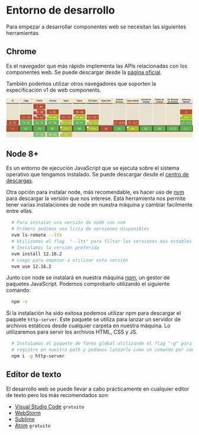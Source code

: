 # Entorno de desarrollo

Para empezar a desarrollar componentes web se necesitan las siguientes herramientas



## Chrome

Es el navegador que más rápido implementa las APIs relacionadas con los componentes web. Se puede descargar desde la [página oficial](https://www.google.com/intl/es_es/chrome/).

También podemos utilizar otros navegadores que soporten la especificación v1 de web components.

![web-components-v1-browser-support](../assets/web-components-v1-browser-support.png)



## Node 8+

Es un entorno de ejecución JavaScript que se ejecuta sobre el sistema operativo que tengamos instalado. Se puede descargar desde el [centro de descargas](https://nodejs.org/es/download/).

Otra opción para instalar node, más recomendable, es hacer uso de [nvm](https://github.com/nvm-sh/nvm) para descargar la versión que nos interese. Está herramienta nos permite tener varias instalaciones de node en nuestra máquina y cambiar facilmente entre ellas.

```bash
  # Para instalar una versión de node con nvm
  # Primero pedimos una lista de versiones disponibles
  nvm ls-remote --lts
  # Utilizamos el flag  "--lts" para filtar las versiones más estables de node (Long Term Support)
  # Instalamos la versión preferida
  nvm install 12.16.2
  # Luego para empezar a utilizar esta versión
  nvm use 12.16.2
```

Junto con node se instalará en nuestra máquina [npm](https://www.npmjs.com/), un gestor de paquetes JavaScript. Podemos comprobarlo utilizando el siguiente comando:

```bash
  npm -v
```

Si la instalación ha sido exitosa podemos utilizar npm para descargar el paquete `http-server`. Este paquete se utiliza para lanzar un servidor de archivos estáticos desde cualquier carpeta en nuestra máquina. Lo utilizaremos para servir los archivos HTML, CSS y JS.

```bash
  # Instalamos el paquete de forma global utilizando el flag "-g" para que npm lo
  # registre en nuestro path y podamos lanzarlo como un comando por consola
  npm i -g http-server
```



## Editor de texto

El desarrollo web se puede llevar a cabo prácticamente en cualquier editor de texto pero los más recomendados son:

* [Visual Studio Code](https://code.visualstudio.com/) `gratuito`
* [WebStorm](https://www.jetbrains.com/es-es/webstorm/)
* [Sublime](https://www.sublimetext.com/)
* [Atom](https://atom.io/) `gratuito`

